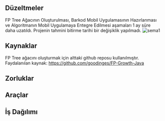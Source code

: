 ## Düzeltmeler

FP Tree Ağacının Oluşturulması, Barkod Mobil Uygulamasının Hazırlanması ve Algoritmanın Mobil Uygulamaya Entegre Edilmesi aşamaları 1 ay süre daha uzatıldı. Projenin tahmini bitirme tarihi bir değişiklik yapılmadı. 
![sema1](https://i.hizliresim.com/V7s5hr.png)

## Kaynaklar
FP Tree ağacını oluşturmak için alttaki github reposu kullanılmıştır.
Faydalanılan kaynak: https://github.com/goodinges/FP-Growth-Java 

## Zorluklar

## Araçlar

## İş Dağılımı

